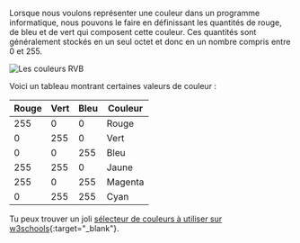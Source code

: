Lorsque nous voulons représenter une couleur dans un programme informatique, nous pouvons le faire en définissant les quantités de rouge, de bleu et de vert qui composent cette couleur. Ces quantités sont généralement stockés en un seul octet et donc en un nombre compris entre 0 et 255.

![Les couleurs RVB](images/RGB.gif)

Voici un tableau montrant certaines valeurs de couleur :

| Rouge | Vert | Bleu | Couleur |
| ----- | ---- | ---- | ------- |
| 255   | 0    | 0    | Rouge   |
| 0     | 255  | 0    | Vert    |
| 0     | 0    | 255  | Bleu    |
| 255   | 255  | 0    | Jaune   |
| 255   | 0    | 255  | Magenta |
| 0     | 255  | 255  | Cyan    |

Tu peux trouver un joli [sélecteur de couleurs à utiliser sur w3schools](https://www.w3schools.com/colors/colors_rgb.asp){:target="_blank"}.